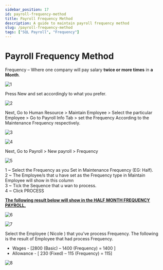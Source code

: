 ```yaml
---
sidebar_position: 17
id: payroll-frequency-method
title: Payroll Frequency Method
description: A guide to maintain payroll frequency method
slug: /payroll-frequency-method
tags: ["SQL Payroll", "Frequency"]
---
```


# Payroll Frequency Method

Frequency – Where one company will pay salary **twice or more times** in **a Month**.

![1](/img/payroll/payroll-frequency-method/1.png)

Press New and set accordingly to what you prefer. 

![2](/img/payroll/payroll-frequency-method/2.png)

Next, Go to Human Resource > Maintain Employee > Select the particular Employee > Go to Payroll Info Tab > set the Frequency According to the Maintenance Frequency respectively.

![3](/img/payroll/payroll-frequency-method/3.png)

![4](/img/payroll/payroll-frequency-method/4.png)

Next, Go to Payroll > New payroll > Frequency

![5](/img/payroll/payroll-frequency-method/5.png)

1 ~ Select the Frequency as you Set in Maintenance Frequency (EG: Half).  
2 ~ The Employee/s that u have set as the Frequency type in Maintain Employee will show in this column  
3 ~ Tick the Sequence that u wan to process.  
4 ~ Click PROCESS

**<ins>The following result below will show in the HALF MONTH FREQUENCY PAYROLL.</ins>**

![6](/img/payroll/payroll-frequency-method/6.png)

![7](/img/payroll/payroll-frequency-method/7.png)

Select the Employee ( Nicole ) that you’ve process Frequency. The following is the result of Employee that had process Frequency. 
- Wages - [2800 (Basic) – 1400 (Frequency) = 1400 ]
- Allowance - [ 230 (Fixed) – 115 (Frequency) = 115]

![8](/img/payroll/payroll-frequency-method/8.png)